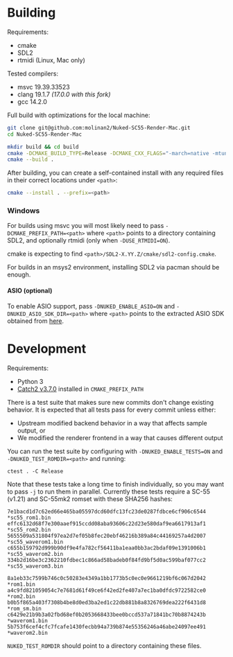 # Building

Requirements:

- cmake
- SDL2
- rtmidi (Linux, Mac only)

Tested compilers:

- msvc 19.39.33523
- clang 19.1.7 _(17.0.0 with this fork)_
- gcc 14.2.0

Full build with optimizations for the local machine:

```bash
git clone git@github.com:molinan2/Nuked-SC55-Render-Mac.git
cd Nuked-SC55-Render-Mac
```

```bash
mkdir build && cd build
cmake -DCMAKE_BUILD_TYPE=Release -DCMAKE_CXX_FLAGS="-march=native -mtune=native" -DCMAKE_INTERPROCEDURAL_OPTIMIZATION=ON ..
cmake --build .
```

After building, you can create a self-contained install with any required files
in their correct locations under `<path>`:

```bash
cmake --install . --prefix=<path>
```

### Windows

For builds using msvc you will most likely need to pass
`-DCMAKE_PREFIX_PATH=<path>` where `<path>` points to a directory containing
SDL2, and optionally rtmidi (only when `-DUSE_RTMIDI=ON`).

cmake is expecting to find `<path>/SDL2-X.YY.Z/cmake/sdl2-config.cmake`.

For builds in an msys2 environment, installing SDL2 via pacman should be
enough.

#### ASIO (optional)

To enable ASIO support, pass `-DNUKED_ENABLE_ASIO=ON` and
`-DNUKED_ASIO_SDK_DIR=<path>` where `<path>` points to the extracted ASIO SDK
obtained from [here](https://www.steinberg.net/developers/).

# Development

Requirements:

- Python 3
- [Catch2 v3.7.0](https://github.com/catchorg/Catch2) installed in
  `CMAKE_PREFIX_PATH`

There is a test suite that makes sure new commits don't change existing
behavior. It is expected that all tests pass for every commit unless either:

- Upstream modified backend behavior in a way that affects sample output, or
- We modified the renderer frontend in a way that causes different output

You can run the test suite by configuring with `-DNUKED_ENABLE_TESTS=ON` and
`-DNUKED_TEST_ROMDIR=<path>` and running:

```
ctest . -C Release
```

Note that these tests take a long time to finish individually, so you may want
to pass `-j` to run them in parallel. Currently these tests require a SC-55
(v1.21) and SC-55mk2 romset with these SHA256 hashes:

```
7e1bacd1d7c62ed66e465ba05597dcd60dfc13fc23de0287fdbce6cf906c6544 *sc55_rom1.bin
effc6132d68f7e300aaef915ccdd08aba93606c22d23e580daf9ea6617913af1 *sc55_rom2.bin
5655509a531804f97ea2d7ef05b8fec20ebf46216b389a84c44169257a4d2007 *sc55_waverom1.bin
c655b159792d999b90df9e4fa782cf56411ba1eaa0bb3ac2bdaf09e1391006b1 *sc55_waverom2.bin
334b2d16be3c2362210fdbec1c866ad58badeb0f84fd9bf5d0ac599baf077cc2 *sc55_waverom3.bin

8a1eb33c7599b746c0c50283e4349a1bb1773b5c0ec0e9661219bf6c067d2042 *rom1.bin
a4c9fd821059054c7e7681d61f49ce6f42ed2fe407a7ec1ba0dfdc9722582ce0 *rom2.bin
b0b5f865a403f7308b4be8d0ed3ba2ed1c22db881b8a8326769dea222f6431d8 *rom_sm.bin
c6429e21b9b3a02fbd68ef0b2053668433bee0bccd537a71841bc70b8874243b *waverom1.bin
5b753f6cef4cfc7fcafe1430fecbb94a739b874e55356246a46abe24097ee491 *waverom2.bin
```

`NUKED_TEST_ROMDIR` should point to a directory containing these files.
